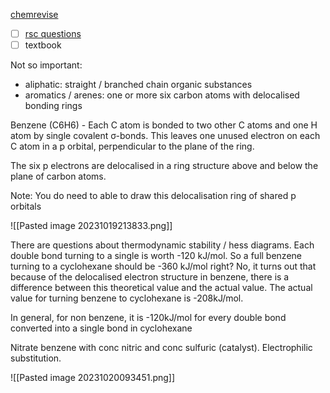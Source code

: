 [chemrevise](https://chemrevise.files.wordpress.com/2023/10/3.10-revision-guide-arene-chemistry-aqa.pdf)

- [ ] [rsc questions](https://edu.rsc.org/download?ac=500548)
- [ ] textbook

Not so important:
- aliphatic: straight  / branched chain organic substances
- aromatics / arenes: one or more six carbon atoms with delocalised bonding rings

Benzene (C6H6) - Each C atom is bonded to two other C atoms and one H atom by single covalent σ-bonds. This leaves one unused electron on each C atom in a p orbital, perpendicular to the plane of the ring. 

The six p electrons are delocalised in a ring structure above and below the plane of carbon atoms.

Note: You do need to able to draw this delocalisation ring of shared p orbitals

![[Pasted image 20231019213833.png]]

There are questions about thermodynamic stability / hess diagrams. Each double bond turning to a single is worth -120 kJ/mol. So a full benzene turning to a cyclohexane should be -360 kJ/mol right? No, it turns out that because of the delocalised electron structure in benzene, there is a difference between this theoretical value and the actual value. The actual value for turning benzene to cyclohexane is -208kJ/mol.

In general, for non benzene, it is -120kJ/mol for every double bond converted into a single bond in cyclohexane

Nitrate benzene with conc nitric and conc sulfuric (catalyst). Electrophilic substitution.

![[Pasted image 20231020093451.png]]

